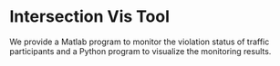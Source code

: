 # Intersection Vis Tool

We provide a Matlab program to monitor the violation status of traffic participants and a Python program to visualize the monitoring results. 
